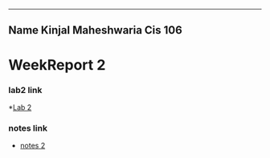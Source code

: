 ----------
Name Kinjal Maheshwaria
Cis 106
-------------

# WeekReport 2 

### lab2 link
*[Lab 2](https://github.com/hinatamaheshwaria/cis106/blob/main/Labs/lab2/lab2.md)

### notes link
* [notes 2](../../notes/notes2.md)
  